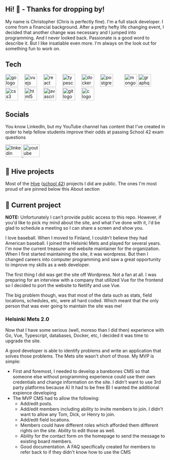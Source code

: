 ## Hi! 👋 - Thanks for dropping by!
My name is Christopher (Chris is perfectly fine). I'm a full stack developer. I come from a financial background. After a pretty hefty life changing event, I decided that another change was necessary and I jumped into programming. And I never looked back. Passionate is a good word to describe it. But I like insatiable even more. I'm always on the look out for something fun to work on.

## Tech

<div align="left">
  <img src="https://cdn.jsdelivr.net/gh/devicons/devicon/icons/go/go-original.svg" height="40" alt="go logo"  />
  <img width="12" />
  <img src="https://cdn.jsdelivr.net/gh/devicons/devicon/icons/vuejs/vuejs-original.svg" height="40" alt="vuejs logo"  />
  <img width="12" />
  <img src="https://cdn.jsdelivr.net/gh/devicons/devicon/icons/react/react-original.svg" height="40" alt="react logo"  />
  <img width="12" />
  <img src="https://cdn.jsdelivr.net/gh/devicons/devicon/icons/typescript/typescript-original.svg" height="40" alt="typescript logo"  />
  <img width="12" />
  <img src="https://cdn.jsdelivr.net/gh/devicons/devicon/icons/docker/docker-original.svg" height="40" alt="docker logo"  />
  <img width="12" />
  <img src="https://cdn.jsdelivr.net/gh/devicons/devicon/icons/postgresql/postgresql-original.svg" height="40" alt="postgresql logo"  />
  <img width="12" />
  <img width="12" />
  <img src="https://cdn.jsdelivr.net/gh/devicons/devicon/icons/mongodb/mongodb-original.svg" height="40" alt="mongodb logo"  />
  <img src="https://cdn.jsdelivr.net/gh/devicons/devicon/icons/graphql/graphql-plain.svg" height="40" alt="graphql logo"  />
  <img width="12" />
  <img src="https://cdn.jsdelivr.net/gh/devicons/devicon/icons/css3/css3-original.svg" height="40" alt="css3 logo"  />
  <img width="12" />
  <img src="https://cdn.jsdelivr.net/gh/devicons/devicon/icons/html5/html5-original.svg" height="40" alt="html5 logo"  />
  <img width="12" />
  <img src="https://cdn.jsdelivr.net/gh/devicons/devicon/icons/javascript/javascript-original.svg" height="40" alt="javascript logo"  />
  <img width="12" />
  <img src="https://cdn.jsdelivr.net/gh/devicons/devicon/icons/git/git-original.svg" height="40" alt="git logo"  />
  <img width="12" />
  <img src="https://cdn.jsdelivr.net/gh/devicons/devicon/icons/c/c-original.svg" height="40" alt="c logo"  />
</div>

## Socials
You know LinkedIn, but my YouTube channel has content that I've created in order to help fellow students improve their odds at passing School 42 exam questions
<div align="left">
  <a href="https://www.linkedin.com/in/csphilli/" target="_blank">
    <img src="https://raw.githubusercontent.com/maurodesouza/profile-readme-generator/master/src/assets/icons/social/linkedin/default.svg" width="52" height="40" alt="linkedin logo"  />
  </a>
  <a href="https://www.youtube.com/@ChristopherPhillipsDev" target="_blank">
    <img src="https://raw.githubusercontent.com/maurodesouza/profile-readme-generator/master/src/assets/icons/social/youtube/default.svg" width="52" height="40" alt="youtube logo"  />
  </a>
</div>

## 🐝 Hive projects
Most of the [Hive](https://www.hive.fi/en/) ([school 42](https://en.wikipedia.org/wiki/42_(school))) projects I did are public. The ones I'm most proud of are pinned below this About section

## 🔭 Current project
**NOTE:** Unfortunately I can't provide public access to this repo. However, if you'd like to pick my mind about the site, and what I've done with it, i'd be glad to schedule a meeting so I can share a screen and show you.

I love baseball. When I moved to Finland, I couldn't believe they had American baseball. I joined the Helsinki Mets and played for several years. I'm now the current treasurer and website maintainer for the organization. When I first started maintaining the site, it was wordpress. But then I changed careers into computer programming and saw a great opportunity to improve my skills as a web developer.

The first thing I did was get the site off Wordpress. Not a fan at all. I was preparing for an interview with a company that utilized Vue for the frontend so I decided to port the website to Netlify and use Vue.

The big problem though, was that most of the data such as stats, field locations, schedules, etc, were all hard coded. Which meant that the only person that was ever going to maintain the site was me!

### Helsinki Mets 2.0
Now that I have some serious (well, moreso than I did then) experience with Go, Vue, Typescript, databases, Docker, etc, I decided it was time to upgrade the site.

A good developer is able to identify problems and write an application that solves those problems. The Mets site wasn't short of those. My MVP is simple:

- First and foremost, I needed to develop a barebones CMS so that someone else without programming experience could use their own credentials and change information on the site. I didn't want to use 3rd party platforms because A) It had to be free B) I wanted the additional expience developing
- The MVP CMS had to allow the following:
  - Add/edit posts.
  - Add/edit members including ability to invite members to join. I didn't want to allow any Tom, Dick, or Henry to join.
  - Add/edit field locations.
  - Members could have different roles which afforded them different rights on the site. Ability to edit those as well.
  - Ability for the contact form on the homepage to send the message to existing board members.
  - Good documentation. A FAQ specifically created for members to refer back to if they didn't know how to use the CMS
